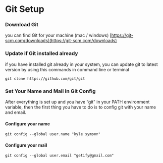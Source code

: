 # Git Setup

### Download Git

you can find Git for your machine \(mac / windows\) [https://git-scm.com/downloads](https://git-scm.com/downloads)

### Update if Git installed already

if you have installed git already in your system, you can update git to latest version by using this commands in command line or terminal

```text
git clone https://github.com/git/git
```

### Set Your Name and Mail in Git Config

After everything is set up and you have “git” in your PATH environment variable, then the first thing you have to do is to config git with your name and email.

#### Configure your name

```text
git config --global user.name "kyle symson"
```

#### Configure your mail 

```text
git config --global user.email "getify@gmail.com"
```

